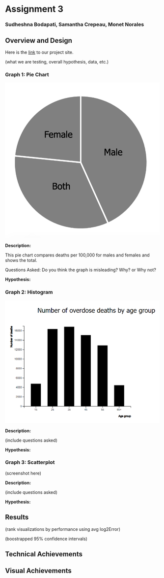 # Assignment 3

### Sudheshna Bodapati, Samantha Crepeau, Monet Norales

## Overview and Design

Here is the [link](https://mnorales.github.io/a3-experiment/) to our project site. 

(what we are testing, overall hypothesis, data, etc.)

### Graph 1: Pie Chart

![Pie Chart](pie_chart.PNG)

**Description:**

This pie chart compares deaths per 100,000 for males and females and shows the total.

Questions Asked:
Do you think the graph is misleading? 
Why? or Why not?

**Hypothesis:**


### Graph 2: Histogram

![Histogram](histogram.PNG)

**Description:**

(include questions asked)

**Hypothesis:**


### Graph 3: Scatterplot

(screenshot here)

**Description:**

(include questions asked)

**Hypothesis:**


## Results

(rank visualizations by performance using avg log2Error)

(boostrapped 95% confidence intervals)


## Technical Achievements 


## Visual Achievements

